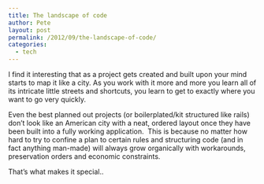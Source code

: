 ```yaml
---
title: The landscape of code
author: Pete
layout: post
permalink: /2012/09/the-landscape-of-code/
categories:
  - tech
---
```

I find it interesting that as a project gets created and built upon your mind starts to map it like a city. As you work with it more and more you learn all of its intricate little streets and shortcuts, you learn to get to exactly where you want to go very quickly.

Even the best planned out projects (or boilerplated/kit structured like rails) don’t look like an American city with a neat, ordered layout once they have been built into a fully working application.  This is because no matter how hard to try to confine a plan to certain rules and structuring code (and in fact anything man-made) will always grow organically with workarounds, preservation orders and economic constraints.

That’s what makes it special..